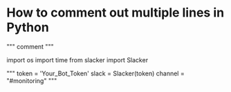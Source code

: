 # How to comment out multiple lines in Python

"""
comment
"""

import os
import time
from slacker import Slacker

"""
token = 'Your_Bot_Token'
slack = Slacker(token)
channel = "#monitoring"
"""
